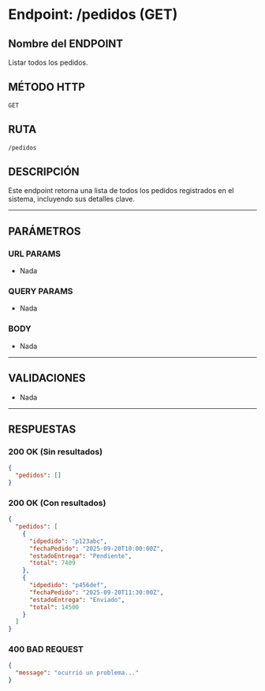 # Endpoint: /pedidos (GET)

## Nombre del ENDPOINT
Listar todos los pedidos.

## MÉTODO HTTP
`GET`

## RUTA
`/pedidos`

## DESCRIPCIÓN
Este endpoint retorna una lista de todos los pedidos registrados en el sistema, incluyendo sus detalles clave.

---

## PARÁMETROS

### URL PARAMS
- Nada

### QUERY PARAMS
- Nada

### BODY
- Nada

---

## VALIDACIONES
- Nada

---

## RESPUESTAS

### 200 OK (Sin resultados)
```json
{
  "pedidos": []
}
```
### 200 OK (Con resultados)
```json
{
  "pedidos": [
    {
      "idpedido": "p123abc",
      "fechaPedido": "2025-09-20T10:00:00Z",
      "estadoEntrega": "Pendiente",
      "total": 7409
    },
    {
      "idpedido": "p456def",
      "fechaPedido": "2025-09-20T11:30:00Z",
      "estadoEntrega": "Enviado",
      "total": 14500
    }
  ]
}
```

### 400 BAD REQUEST
```json
{
  "message": "ocurrió un problema..."
}
```